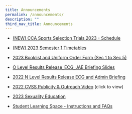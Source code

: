 ```yaml
---
title: Announcements
permalink: /announcements/
description: ""
third_nav_title: Announcements
---
```

*   [(NEW) CCA Sports Selection Trials 2023 - Schedule](/files/Sports%20CCA%20Selection%20Trials%202023_final.pdf)
*   [(NEW) 2023 Semester 1 Timetables](/announcements/2023-semester-1-timetables)
*   [2023 Booklist and Uniform Order Form (Sec 1 to Sec 5)](/announcements/2023-booklist-and-uniform-order-form-sec-1-to-sec-5)  

*   [O Level Results Release\_ECG\_JAE Briefing Slides](/files/O%20Level%20Results%20Release_ECG_JAE%20Briefing%20Slides.pdf)       
*   [2022 N Level Results Release ECG and Admin Briefing](/files/2022%20N%20Level%20Results%20Release%20ECG%20and%20Admin%20Briefing%20updated%2019%20Dec.pdf)  
      
*   [2022 CVSS Publicity & Outreach Video](https://youtu.be/Mma7GR2eQo4) (click to view)  
    
*   [2023 Sexuality Education](/info-for-parents-and-students/sexuality-education-1/)  
        
*   [Student Learning Space - Instructions and FAQs](/files/Student%20SLS%20account%20activation%20(Instructions%20and%20FAQs).pdf)